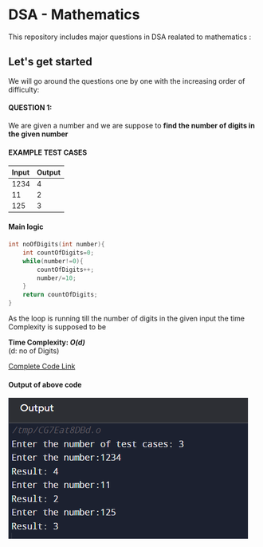 
# DSA - Mathematics

This repository includes major questions in DSA realated to mathematics :


## Let's get started
We will go around the questions one by one with the increasing order of difficulty:

#### QUESTION 1: 
We are given a number and we are suppose to **find the number of digits in the given number**

#### EXAMPLE TEST CASES

| Input | Output     |
| :-------- | :------- |
| 1234  | 4 |
| 11  | 2 |
| 125  | 3 |

#### Main logic
```cpp      
int noOfDigits(int number){
    int countOfDigits=0;
    while(number!=0){
        countOfDigits++;
        number/=10;
    }
    return countOfDigits;
}
```

As the loop is running till the number of digits in the given input the time Complexity is supposed to be

**Time Complexity: *O(d)***\
(d: no of Digits)

[Complete Code Link](https://github.com/somya-sheti-2022/DSA-Mathematics/blob/main/noOfDigits.cpp)

#### Output of above code

![App Screenshot](https://github.com/somya-sheti-2022/DSA-Mathematics/blob/main/Question1.PNG)

